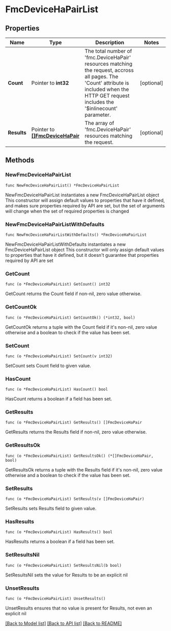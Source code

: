 # FmcDeviceHaPairList

## Properties

Name | Type | Description | Notes
------------ | ------------- | ------------- | -------------
**Count** | Pointer to **int32** | The total number of &#39;fmc.DeviceHaPair&#39; resources matching the request, accross all pages. The &#39;Count&#39; attribute is included when the HTTP GET request includes the &#39;$inlinecount&#39; parameter. | [optional] 
**Results** | Pointer to [**[]FmcDeviceHaPair**](FmcDeviceHaPair.md) | The array of &#39;fmc.DeviceHaPair&#39; resources matching the request. | [optional] 

## Methods

### NewFmcDeviceHaPairList

`func NewFmcDeviceHaPairList() *FmcDeviceHaPairList`

NewFmcDeviceHaPairList instantiates a new FmcDeviceHaPairList object
This constructor will assign default values to properties that have it defined,
and makes sure properties required by API are set, but the set of arguments
will change when the set of required properties is changed

### NewFmcDeviceHaPairListWithDefaults

`func NewFmcDeviceHaPairListWithDefaults() *FmcDeviceHaPairList`

NewFmcDeviceHaPairListWithDefaults instantiates a new FmcDeviceHaPairList object
This constructor will only assign default values to properties that have it defined,
but it doesn't guarantee that properties required by API are set

### GetCount

`func (o *FmcDeviceHaPairList) GetCount() int32`

GetCount returns the Count field if non-nil, zero value otherwise.

### GetCountOk

`func (o *FmcDeviceHaPairList) GetCountOk() (*int32, bool)`

GetCountOk returns a tuple with the Count field if it's non-nil, zero value otherwise
and a boolean to check if the value has been set.

### SetCount

`func (o *FmcDeviceHaPairList) SetCount(v int32)`

SetCount sets Count field to given value.

### HasCount

`func (o *FmcDeviceHaPairList) HasCount() bool`

HasCount returns a boolean if a field has been set.

### GetResults

`func (o *FmcDeviceHaPairList) GetResults() []FmcDeviceHaPair`

GetResults returns the Results field if non-nil, zero value otherwise.

### GetResultsOk

`func (o *FmcDeviceHaPairList) GetResultsOk() (*[]FmcDeviceHaPair, bool)`

GetResultsOk returns a tuple with the Results field if it's non-nil, zero value otherwise
and a boolean to check if the value has been set.

### SetResults

`func (o *FmcDeviceHaPairList) SetResults(v []FmcDeviceHaPair)`

SetResults sets Results field to given value.

### HasResults

`func (o *FmcDeviceHaPairList) HasResults() bool`

HasResults returns a boolean if a field has been set.

### SetResultsNil

`func (o *FmcDeviceHaPairList) SetResultsNil(b bool)`

 SetResultsNil sets the value for Results to be an explicit nil

### UnsetResults
`func (o *FmcDeviceHaPairList) UnsetResults()`

UnsetResults ensures that no value is present for Results, not even an explicit nil

[[Back to Model list]](../README.md#documentation-for-models) [[Back to API list]](../README.md#documentation-for-api-endpoints) [[Back to README]](../README.md)


